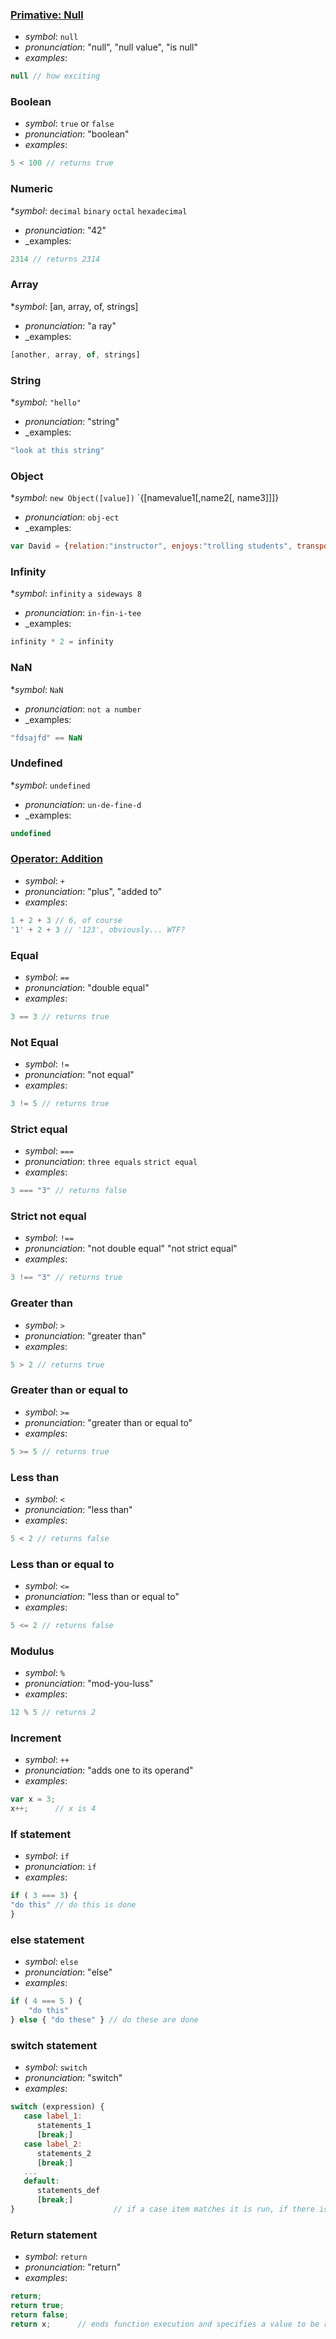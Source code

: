 ### [Primative: Null](https://developer.mozilla.org/en-US/docs/Web/JavaScript/Reference/Global_Objects/null)

* _symbol_: `null`
* _pronunciation_: "null", "null value", "is null"
* _examples_:
```javascript
null // how exciting
```

### Boolean

* _symbol_: `true` or `false`
* _pronunciation_: "boolean"
* _examples_:
```javascript
5 < 100 // returns true
```

### Numeric

*_symbol_: `decimal` `binary` `octal` `hexadecimal`
* _pronunciation_: "42"
* _examples:
```javascript
2314 // returns 2314
```

### Array

*_symbol_: [an, array, of, strings]
* _pronunciation_: "a ray"
* _examples:
```javascript
[another, array, of, strings]
```
### String

*_symbol_: `"hello"`
* _pronunciation_: "string"
* _examples:
```javascript
"look at this string"
```

### Object

*_symbol_: `new Object([value])` `{[namevalue1[,name2[, name3]]]}
* _pronunciation_: `obj-ect`
* _examples:
```javascript
var David = {relation:"instructor", enjoys:"trolling students", transportation:"train"}
```
### Infinity

*_symbol_: `infinity` `a sideways 8`
* _pronunciation_: `in-fin-i-tee`
* _examples:
```javascript
infinity * 2 = infinity
```
### NaN

*_symbol_: `NaN`
* _pronunciation_: `not a number` 
* _examples:
```javascript
"fdsajfd" == NaN
```
### Undefined

*_symbol_: `undefined`
* _pronunciation_: `un-de-fine-d` 
* _examples:
```javascript
undefined
```
### [Operator: Addition](https://developer.mozilla.org/en-US/docs/Web/JavaScript/Reference/Operators/Arithmetic_Operators#Addition_(.2B))

* _symbol_: `+`
* _pronunciation_: "plus", "added to"
* _examples_:
```javascript
1 + 2 + 3 // 6, of course
'1' + 2 + 3 // '123', obviously... WTF?
```

### Equal

* _symbol_: `==`
* _pronunciation_: "double equal"
* _examples_:
```javascript
3 == 3 // returns true
```

### Not Equal

* _symbol_: `!=`
* _pronunciation_: "not equal"
* _examples_:
```javascript
3 != 5 // returns true
```

### Strict equal 

* _symbol_: `===`
* _pronunciation_: `three equals` `strict equal`
* _examples_:
```javascript
3 === "3" // returns false
```

### Strict not equal

* _symbol_: `!==`
* _pronunciation_: "not double equal" "not strict equal"
* _examples_:
```javascript
3 !== "3" // returns true
```

### Greater than

* _symbol_: `>`
* _pronunciation_: "greater than"
* _examples_:
```javascript
5 > 2 // returns true
```

### Greater than or equal to

* _symbol_: `>=`
* _pronunciation_: "greater than or equal to"
* _examples_:
```javascript
5 >= 5 // returns true
```

### Less than

* _symbol_: `<`
* _pronunciation_: "less than"
* _examples_:
```javascript
5 < 2 // returns false
```

### Less than or equal to

* _symbol_: `<=`
* _pronunciation_: "less than or equal to"
* _examples_:
```javascript
5 <= 2 // returns false
```

### Modulus 

* _symbol_: `%`
* _pronunciation_: "mod-you-luss"
* _examples_:
```javascript
12 % 5 // returns 2
```

### Increment

* _symbol_: `++`
* _pronunciation_: "adds one to its operand"
* _examples_:
```javascript
var x = 3;
x++;      // x is 4
```

### If statement 

* _symbol_: `if`
* _pronunciation_: `if`
* _examples_:
```javascript
if ( 3 === 3) {
"do this" // do this is done
}
```

### else statement 

* _symbol_: `else`
* _pronunciation_: "else"
* _examples_:
```javascript
if ( 4 === 5 ) {
    "do this"
} else { "do these" } // do these are done
```

### switch statement

* _symbol_: `switch`
* _pronunciation_: "switch"
* _examples_:
```javascript
switch (expression) {
   case label_1:
      statements_1
      [break;]
   case label_2:
      statements_2
      [break;]
   ...
   default:
      statements_def
      [break;]
}                      // if a case item matches it is run, if there is no case for the item the default is run
```

### Return statement

* _symbol_: `return`
* _pronunciation_: "return"
* _examples_:
```javascript
return;
return true;
return false;
return x;      // ends function execution and specifies a value to be returned
```

